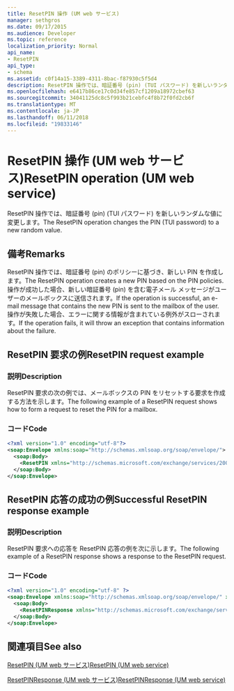 ```yaml
---
title: ResetPIN 操作 (UM web サービス)
manager: sethgros
ms.date: 09/17/2015
ms.audience: Developer
ms.topic: reference
localization_priority: Normal
api_name:
- ResetPIN
api_type:
- schema
ms.assetid: c0f14a15-3389-4311-8bac-f87930c5f5d4
description: ResetPIN 操作では、暗証番号 (pin) (TUI パスワード) を新しいランダムな値に変更します。
ms.openlocfilehash: e6417b86ce17c0d34fe857cf1209a18972cbef63
ms.sourcegitcommit: 34041125dc8c5f993b21cebfc4f8b72f0fd2cb6f
ms.translationtype: MT
ms.contentlocale: ja-JP
ms.lasthandoff: 06/11/2018
ms.locfileid: "19833146"
---
```

# <a name="resetpin-operation-um-web-service"></a><span data-ttu-id="6ee47-103">ResetPIN 操作 (UM web サービス)</span><span class="sxs-lookup"><span data-stu-id="6ee47-103">ResetPIN operation (UM web service)</span></span>

<span data-ttu-id="6ee47-104">ResetPIN 操作では、暗証番号 (pin) (TUI パスワード) を新しいランダムな値に変更します。</span><span class="sxs-lookup"><span data-stu-id="6ee47-104">The ResetPIN operation changes the PIN (TUI password) to a new random value.</span></span>
  
## <a name="remarks"></a><span data-ttu-id="6ee47-105">備考</span><span class="sxs-lookup"><span data-stu-id="6ee47-105">Remarks</span></span>

<span data-ttu-id="6ee47-106">ResetPIN 操作では、暗証番号 (pin) のポリシーに基づき、新しい PIN を作成します。</span><span class="sxs-lookup"><span data-stu-id="6ee47-106">The ResetPIN operation creates a new PIN based on the PIN policies.</span></span> <span data-ttu-id="6ee47-107">操作が成功した場合、新しい暗証番号 (pin) を含む電子メール メッセージがユーザーのメールボックスに送信されます。</span><span class="sxs-lookup"><span data-stu-id="6ee47-107">If the operation is successful, an e-mail message that contains the new PIN is sent to the mailbox of the user.</span></span> <span data-ttu-id="6ee47-108">操作が失敗した場合、エラーに関する情報が含まれている例外がスローされます。</span><span class="sxs-lookup"><span data-stu-id="6ee47-108">If the operation fails, it will throw an exception that contains information about the failure.</span></span>
  
## <a name="resetpin-request-example"></a><span data-ttu-id="6ee47-109">ResetPIN 要求の例</span><span class="sxs-lookup"><span data-stu-id="6ee47-109">ResetPIN request example</span></span>

### <a name="description"></a><span data-ttu-id="6ee47-110">説明</span><span class="sxs-lookup"><span data-stu-id="6ee47-110">Description</span></span>

<span data-ttu-id="6ee47-111">ResetPIN 要求の次の例では、メールボックスの PIN をリセットする要求を作成する方法を示します。</span><span class="sxs-lookup"><span data-stu-id="6ee47-111">The following example of a ResetPIN request shows how to form a request to reset the PIN for a mailbox.</span></span>
  
### <a name="code"></a><span data-ttu-id="6ee47-112">コード</span><span class="sxs-lookup"><span data-stu-id="6ee47-112">Code</span></span>

```XML
<?xml version="1.0" encoding="utf-8"?>
<soap:Envelope xmlns:soap="http://schemas.xmlsoap.org/soap/envelope/">
  <soap:Body>
    <ResetPIN xmlns="http://schemas.microsoft.com/exchange/services/2006/messages" />
  </soap:Body>
</soap:Envelope>
```

## <a name="successful-resetpin-response-example"></a><span data-ttu-id="6ee47-113">ResetPIN 応答の成功の例</span><span class="sxs-lookup"><span data-stu-id="6ee47-113">Successful ResetPIN response example</span></span>

### <a name="description"></a><span data-ttu-id="6ee47-114">説明</span><span class="sxs-lookup"><span data-stu-id="6ee47-114">Description</span></span>

<span data-ttu-id="6ee47-115">ResetPIN 要求への応答を ResetPIN 応答の例を次に示します。</span><span class="sxs-lookup"><span data-stu-id="6ee47-115">The following example of a ResetPIN response shows a response to the ResetPIN request.</span></span>
  
### <a name="code"></a><span data-ttu-id="6ee47-116">コード</span><span class="sxs-lookup"><span data-stu-id="6ee47-116">Code</span></span>

```XML
<?xml version="1.0" encoding="utf-8" ?> 
<soap:Envelope xmlns:soap="http://schemas.xmlsoap.org/soap/envelope/" xmlns:xsi="http://www.w3.org/2001/XMLSchema-instance" xmlns:xsd="http://www.w3.org/2001/XMLSchema">
  <soap:Body>
    <ResetPINResponse xmlns="http://schemas.microsoft.com/exchange/services/2006/messages" /> 
  </soap:Body>
</soap:Envelope>
```

## <a name="see-also"></a><span data-ttu-id="6ee47-117">関連項目</span><span class="sxs-lookup"><span data-stu-id="6ee47-117">See also</span></span>



[<span data-ttu-id="6ee47-118">ResetPIN (UM web サービス)</span><span class="sxs-lookup"><span data-stu-id="6ee47-118">ResetPIN (UM web service)</span></span>](resetpin-um-web-service.md)
  
[<span data-ttu-id="6ee47-119">ResetPINResponse (UM web サービス)</span><span class="sxs-lookup"><span data-stu-id="6ee47-119">ResetPINResponse (UM web service)</span></span>](resetpinresponse-um-web-service.md)

